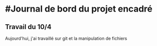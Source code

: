 #Journal de bord du projet encadré
=======
## Travail du 10/4

Aujourd'hui, j'ai travaillé sur git et la manipulation de fichiers

